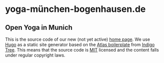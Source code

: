 # yoga-münchen-bogenhausen.de

## Open Yoga in Munich

This is the source code of our new (not yet active) [home page][1]. We use [Hugo][2] as a static site generator based on the [Atlas boilerplate][3] from [Indigo Tree][4]. This means that the source code is [MIT][5] licensed and the content falls under regular copyright laws.

[1]: https://openyoga.github.io
[2]: https://gohugo.io
[3]: https://github.com/indigotree/atlas
[4]: https://indigotree.co.uk/
[5]: https://github.com/indigotree/atlas/blob/master/LICENSE
